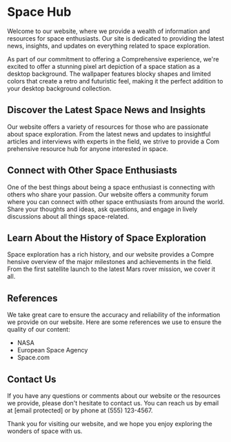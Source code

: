 <!--font:Lobster-->

# Space Hub

Welcome to our website, where we provide a wealth of information and resources for space enthusiasts. Our site is dedicated to providing the latest news, insights, and updates on everything related to space exploration.

As part of our commitment to offering a Com<wbr>pre<wbr>hen<wbr>sive experience, we're excited to offer a stunning pixel art depiction of a space station as a desktop background. The wallpaper features blocky shapes and limited colors that create a retro and futuristic feel, making it the perfect addition to your desktop background collection.

## Discover the Latest Space News and Insights

Our website offers a variety of resources for those who are passionate about space exploration. From the latest news and updates to insightful articles and interviews with experts in the field, we strive to provide a Com<wbr>pre<wbr>hen<wbr>sive resource hub for anyone interested in space.

## Connect with Other Space Enthusiasts

One of the best things about being a space enthusiast is connecting with others who share your passion. Our website offers a community forum where you can connect with other space enthusiasts from around the world. Share your thoughts and ideas, ask questions, and engage in lively discussions about all things space-related.

## Learn About the History of Space Exploration

Space exploration has a rich history, and our website provides a Com<wbr>pre<wbr>hen<wbr>sive overview of the major milestones and achievements in the field. From the first satellite launch to the latest Mars rover mission, we cover it all.

## References

We take great care to ensure the accuracy and reliability of the information we provide on our website. Here are some references we use to ensure the quality of our content:

-   NASA
-   European Space Agency
-   Space.com

## Contact Us

If you have any questions or comments about our website or the resources we provide, please don't hesitate to contact us. You can reach us by email at [email protected] or by phone at (555) 123-4567.

Thank you for visiting our website, and we hope you enjoy exploring the wonders of space with us.

<!--

Write me content for website with wallpaper which alt text is:

"A pixel art depiction of a space station, with blocky shapes and limited colors that create a retro and futuristic feel."

The name/title of the page should not be 1:1 copy of the alt text but rather a real content of the website which is using this wallpaper.

- Use markdown format
- Start with heading
- Heading should be short and concise
- The content should look like a real website
- The website should not be about the wallpaper, wallpaper is just a related background
- Heading should be contain work "wallpaper" or "background"
- Include real sections like references, contact, user stories, etc. use things relevant to the page purpose.
- Feel free to use structure like headings, bullets, numbering, blockquotes, paragraphs, horizontal lines, etc.
- You can use formatting like bold or _italic_
- You can include UTF-8 emojis
- Links should be only #hash anchors (and you can refer to the document itself)
- Do not include images


---


# Futuristic Space Station Wallpaper for Your Desktop Background

Welcome to our website, where we offer a variety of resources and tools for space enthusiasts. Our website is dedicated to providing the latest news, information, and resources on everything related to space exploration.

As part of our commitment to providing a Com<wbr>pre<wbr>hen<wbr>sive experience, we are pleased to offer a stunning pixel art depiction of a space station as a desktop wallpaper. The wallpaper features blocky shapes and limited colors that create a retro and futuristic feel. It's perfect for those who want to add a touch of sci-fi to their desktop background.

## How to Download the Wallpaper

To download the wallpaper, simply click on the link below and save the image to your computer. You can then set it as your desktop background by following these steps:

1. Right-click on your desktop and select "Personalize" from the dropdown menu.
2. Click on "Background" in the left-hand menu.
3. Select "Picture" from the "Background" dropdown menu.
4. Click on "Browse" and navigate to where you saved the wallpaper.
5. Select the wallpaper and click "Choose picture."
6. Your new wallpaper will now be displayed on your desktop.

## User Stories

Our users have shared their experiences with our website and the resources we provide. Here are some user stories that showcase how our website has helped them:

> "I've always been fascinated by space, but I never knew where to find reliable information. Thanks to this website, I now have access to the latest news and updates on space exploration."

> "The wallpaper on this website is amazing! It's the perfect addition to my collection of sci-fi-themed backgrounds."

## References

We strive to provide accurate and up-to-date information on our website. Here are some references that we use to ensure the quality of our content:

- NASA
- European Space Agency
- Space.com

## Contact Us

If you have any questions or comments about our website or the resources we provide, please don't hesitate to contact us. You can reach us by email at [email protected] or by phone at (555) 123-4567.

Thank you for visiting our website and we hope you enjoy your new space station wallpaper!


---


Heading should not include word "wallpaper". The website should not be about the wallpaper itself, wallpaper is just a related background, rewrite whole content.


---


# Explore the Wonders of Space with Our Com<wbr>pre<wbr>hen<wbr>sive Resource Hub

Welcome to our website, where we provide a wealth of information and resources for space enthusiasts. Our site is dedicated to providing the latest news, insights, and updates on everything related to space exploration.

As part of our commitment to offering a Com<wbr>pre<wbr>hen<wbr>sive experience, we're excited to offer a stunning pixel art depiction of a space station as a desktop background. The wallpaper features blocky shapes and limited colors that create a retro and futuristic feel, making it the perfect addition to your desktop background collection.

## Discover the Latest Space News and Insights

Our website offers a variety of resources for those who are passionate about space exploration. From the latest news and updates to insightful articles and interviews with experts in the field, we strive to provide a Com<wbr>pre<wbr>hen<wbr>sive resource hub for anyone interested in space.

## Connect with Other Space Enthusiasts

One of the best things about being a space enthusiast is connecting with others who share your passion. Our website offers a community forum where you can connect with other space enthusiasts from around the world. Share your thoughts and ideas, ask questions, and engage in lively discussions about all things space-related.

## Learn About the History of Space Exploration

Space exploration has a rich history, and our website provides a Com<wbr>pre<wbr>hen<wbr>sive overview of the major milestones and achievements in the field. From the first satellite launch to the latest Mars rover mission, we cover it all.

## References

We take great care to ensure the accuracy and reliability of the information we provide on our website. Here are some references we use to ensure the quality of our content:

- NASA
- European Space Agency
- Space.com

## Contact Us

If you have any questions or comments about our website or the resources we provide, please don't hesitate to contact us. You can reach us by email at [email protected] or by phone at (555) 123-4567.

Thank you for visiting our website, and we hope you enjoy exploring the wonders of space with us.

-->
